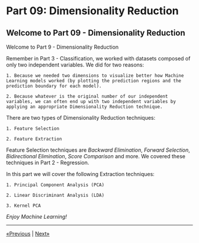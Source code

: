 # Part 09: Dimensionality Reduction

## Welcome to Part 09 - Dimensionality Reduction

Welcome to Part 9 - Dimensionality Reduction

Remember in Part 3 - Classification, we worked with datasets composed of only two independent variables. We did for two reasons:

    1. Because we needed two dimensions to visualize better how Machine Learning models worked (by plotting the prediction regions and the prediction boundary for each model).
    
    2. Because whatever is the original number of our independent variables, we can often end up with two independent variables by applying an appropriate Dimensionality Reduction technique.

There are two types of Dimensionality Reduction techniques:
    
    1. Feature Selection
    
    2. Feature Extraction

Feature Selection techniques are *Backward Elimination*, *Forward Selection*, *Bidirectional Elimination*, *Score Comparison* and more. We covered these techniques in Part 2 - Regression.

In this part we will cover the following Extraction techniques:

    1. Principal Component Analysis (PCA)
    
    2. Linear Discriminant Analysis (LDA)
    
    3. Kernel PCA

*Enjoy Machine Learning!*
<hr>

<a href="../Section 41 - AutoEncoders">«Previous</a> | <a href="../Section 43 - Principal Component Analysis (PCA)">Next»</a>
